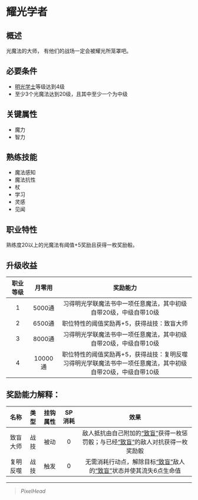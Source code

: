 # 耀光学者

## 概述

光魔法的大师， 有他们的战场一定会被耀光所笼罩吧。

## 必要条件

* <a href="../lightBachelor" target="_blank">明光学士</a>等级达到4级
* 至少3个光魔法达到20级，且其中至少一个为中级

## 关键属性

* 魔力
* 智力

## 熟练技能

* 魔法感知
* 魔法抗性
* 杖
* 学习
* 灵感
* 见闻
  
## 职业特性

熟练度20以上的光魔法有阈值+5奖励且获得一枚奖励骰。

## 升级收益

职业等级|月零用|奖励能力
:--:|:--:|:--:
1|5000通|习得明光学联魔法书中一项任意魔法，其中初级自带20级，中级自带10级
2|6500通|职位特性的阈值奖励再+5，获得战技：致盲大师
3|8000通|习得明光学联魔法书中一项任意魔法，其中初级自带20级，中级自带10级
4|10000通|职位特性的阈值奖励再+5，获得战技：复明反噬<br>习得明光学联魔法书中一项任意魔法，其中初级自带20级，中级自带10级

## 奖励能力解释：

名称|类型|挂钩属性|SP消耗|效果
:--:|:--:|:--:|:--:|:--:
致盲大师|战技|被动|0|敌人抵抗由自己附加的<a href="../../../../status/normal/#致盲" target="_blank">“致盲”</a>获得一枚惩罚骰；与已经<a href="../../../../status/normal/#致盲" target="_blank">“致盲”</a>的敌人对抗获得一枚奖励骰
复明反噬|战技|触发|0|无需消耗行动点，解除目标<a href="../../../../status/normal/#致盲" target="_blank">“致盲”</a>敌人的<a href="../../../../status/normal/#致盲" target="_blank">“致盲”</a>状态并使其流失6点生命值

---

> *PixelHead*